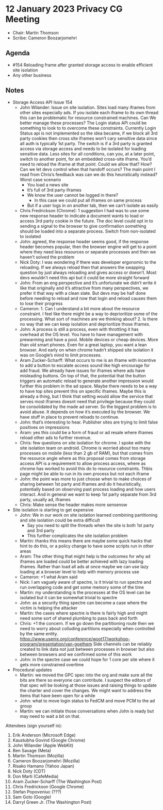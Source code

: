 # 12 January 2023 Privacy CG Meeting

* Chair: Martin Thomson
* Scribe: Cameron Boozarjomehri

## Agenda

* #154 Reloading frame after granted storage access to enable efficient site isolation
* Any other business

## Notes

* Storage Access API Issue 154
   * John Wilander: Issue on site isolation. Sites load many iframes from other sites especially ads. If you isolate each iframe to its own thread this can be problematic for resource constrained machines. Can We better manage these processes? The Login status APi could be something to look to to overcome these constraints. Currently Login Status api is not implemented so the idea became, if we block all 3rd party cookies then cross site iframes won’t cary sensitive data since all auth is typically 1st party. The switch is if a 3rd party is granted access via storage access and needs to be isolated for loading sensitive data. Less sites for all conditions, can you, at a later point, switch to another point, for an embedded cross-site iframe. You’d need to reload the iframe at that point. Could we allow that? How? Can we let devs control when that handoff occurs? The main point I read from Chris’s feedback was can we do this heuristically instead? Worst case scenario
      * You load a news site
      * It’s full of 3rd party iframes
      * We know the user cannot be logged in there?
         * In this case we could put all iframes on same process
      * But if a user logs in on another tab, then we can’t isolate as easily
   * Chris Fredrickson (Chrome): 1 suggestion I had was to use some new response header to indicate a document wants to load or access 3rd party cookie in the future. The doc level could opt in to sending a signal to the browser to give confirmation something should be loaded into a separate process. Switch from non-isolated to isolated
   * John: agreed, the response header seems good, if the response header becomes popular, then the browser engine will get to a point where they need less resources or separate processes and then we haven’t solved the problem
   * Nick Doty: I was wondering if there was developer ergonomic to the reloading. If we always reload then that answers the swapping question by just always reloading and gives access or doesn’t. Most devs wouldn’t need this api but it could be more straight forward
   * John: From an eng perspective and it’s unfortunate we didn’t write it like that originally and it’s attractive from many perspectives, we prefer it that way with a clean slate. But devs may be half done before needing to reload and now that login and reload causes them to lose their progress
   * Cameron: 1. Can I understand a bit more about the resource constraint. I feel like there might be a way to deprioritize some of the processing.  What sort of machines are we thinking about? 2. Is there no way that we can keep isolation and deprioritize those iframes.
   * John: A process is still a process, even with throttling it has overhead at the OS level. You have to have management with prewarming and have a pool. Mobile devices or cheap devices.  More than old smart phones.  Even for a great laptop, you want a lean browser. And early on when chrome hadn’t shipped site isolation it was on Google’s mind to limit processes.
   * Aram Zucker-Scharff: What occurs to me is an iframe with incentive to add a button to escalate access sound like high encourage for add fraud. We already have issues for iframes where ads have misleading buttons. On top of that, the potential that the button triggers an automatic reload to generate another impression would further this problem in the ad space. Maybe there needs to be a way to have top sites prevent this on specific iframes. Maybe this is already a thing, but I think that setting would allow the service that serves most iframes doesnt need that privilege because they could be consolidated by the made ad server. So the biggest problem is to avoid abuse. It depends on how it’s executed by the browser. We have stuff in place to prevent reloads to continue.
   * John: that’s interesting to hear. Publisher sites are trying to limit false positives on impressions
   * Aram: yes this could be a form of fraud or ad resale where iframes reload other ads to further revenue.
   * Chris: few questions on site isolation for chrome. I spoke with the site isolation team on android. Chrome is worried about too many processes on mobile (less than 2 gb of RAM), but that comes from the resource angle where as this proposal comes from storage access API is a requirement to allow process access, where as chrome has worked to avoid this do to resource constraints. Thbis page might be able to run in its own process but not each iframe
   * John: the point was more to just choose when to make choices of sharing between 1st party and iframes and do it heuristically, potentially based on observing past process loading and how users interact. And in general we want to keep 1st party separate from 3rd party, usually ad, iframes
   * Chris: Make sense the header makes more sensenow
* Site isolation is starting to get expensive
   * John: We in our work on site isolation learned combining partitioning and site isolation could be extra difficult
      * Say you need to split the threads when the site is both 1st party and 3rd party
      * This further complicates the site isolation problem
   * Martin: thanks this means there are maybe some quick hacks that hint to do this, or a policy change to have some scripts run in other areas
   * Aram: The other thing that might help is the outcomes for why ad iframes are loaded could be better achieved with lazy loading iframes. Rather than load all ads at once maybe we can use lazy loading at a browser level to help with memory process use
   * Cameron: +1 what Aram said
   * Nick: I am vaguely aware of spectre, is it trivial to run spectre and run overlapping code and get some memory some of the time
   * Martin: my understanding is the processes at the OS level can be isolated but it can be somewhat trivial to spectre
   * John: as a security thing spectre can become a case where the victim is helping the attacker
   * Martin: the cases where spectre is there is fairly high and might need some sort of shared plumbing to pass back and forth
   * Chris: +1 the concern. If we go down the partitioning route then we need to worry about colluding partitions especially when controlled by the same entity. https://www.usenix.org/conference/woot17/workshop-program/presentation/van-goethem Side channels can be reliably created to link data not just between processes in browser but also between browsers and we confirmed some of this work
   * John: in the spectre case we could hope for 1 core per site where it gets more constrained overtime
* Procedural updates
   * Martin: we moved the GPC spec into the org and make sure all the bits are there so everyone can contribute. I suspect the editors of that spec will be looking at those issues and raising things to update the charter and cover the changes. We might want to address the items that have been open for a while
   * John: what to move login status to FedCM and move PCM to the ad group
   * Martin: we can initiate those conversations when John is ready but may need to wait a bit on that.

Attendees (sign yourself in):
   1. Erik Anderson (Microsoft Edge)
   2. Kaustubha Govind (Google Chrome)
   3. John Wilander (Apple WebKit)
   4. Ben Savage (Meta)
   5. Martin Thomson (Mozilla)
   6. Cameron Boozarjomehri (Mozilla)
   7. Risako Hamano (Yahoo Japan)
   8. Nick Doty (CDT)
   9. Don Marti (CafeMedia)
   10. Aram Zucker-Scharff (The Washington Post)
   11. Chris Fredrickson (Google Chrome)
   12. Stefan Popoveniuc (???)
   13. Sam Goto (Google)
   14.  Darryl Green Jr. (The Washington Post)
